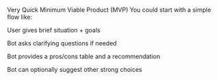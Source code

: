 Very Quick Minimum Viable Product (MVP)
You could start with a simple flow like:

User gives brief situation + goals

Bot asks clarifying questions if needed

Bot provides a pros/cons table and a recommendation

Bot can optionally suggest other strong choices
